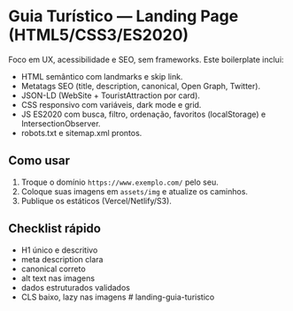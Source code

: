 # Guia Turístico — Landing Page (HTML5/CSS3/ES2020)

Foco em UX, acessibilidade e SEO, sem frameworks. Este boilerplate inclui:

- HTML semântico com landmarks e skip link.
- Metatags SEO (title, description, canonical, Open Graph, Twitter).
- JSON-LD (WebSite + TouristAttraction por card).
- CSS responsivo com variáveis, dark mode e grid.
- JS ES2020 com busca, filtro, ordenação, favoritos (localStorage) e IntersectionObserver.
- robots.txt e sitemap.xml prontos.

## Como usar
1. Troque o domínio `https://www.exemplo.com/` pelo seu.
2. Coloque suas imagens em `assets/img` e atualize os caminhos.
3. Publique os estáticos (Vercel/Netlify/S3).

## Checklist rápido
- H1 único e descritivo
- meta description clara
- canonical correto
- alt text nas imagens
- dados estruturados validados
- CLS baixo, lazy nas imagens
#   l a n d i n g - g u i a - t u r i s t i c o  
 